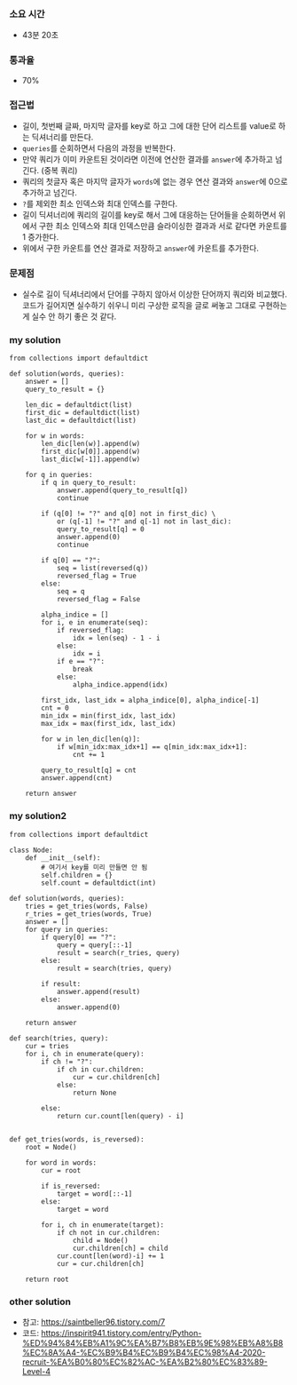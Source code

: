 ### 소요 시간
- 43분 20초

### 통과율
- 70%

### 접근법
- 길이, 첫번째 글짜, 마지막 글자를 key로 하고 그에 대한 단어 리스트를 value로 하는 딕셔너리를 만든다.
- `queries`를 순회하면서 다음의 과정을 반복한다.
- 만약 쿼리가 이미 카운트된 것이라면 이전에 연산한 결과를 `answer`에 추가하고 넘긴다. (중복 쿼리)
- 쿼리의 첫글자 혹은 마지막 글자가 `words`에 없는 경우 연산 결과와 `answer`에 0으로 추가하고 넘긴다.
- `?`를 제외한 최소 인덱스와 최대 인덱스를 구한다.
- 길이 딕셔너리에 쿼리의 길이를 key로 해서 그에 대응하는 단어들을 순회하면서 위에서 구한 최소 인덱스와 최대 인덱스만큼 슬라이싱한 결과과 서로 같다면 카운트를 1 증가한다.
- 위에서 구한 카운트를 연산 결과로 저장하고 `answer`에 카운트를 추가한다.

### 문제점
- 실수로 길이 딕셔너리에서 단어를 구하지 않아서 이상한 단어까지 쿼리와 비교했다. 코드가 길어지면 실수하기 쉬우니 미리 구상한 로직을 글로 써놓고 그대로 구현하는 게 실수 안 하기 좋은 것 같다.

### my solution
```
from collections import defaultdict

def solution(words, queries):
    answer = []
    query_to_result = {}
    
    len_dic = defaultdict(list)
    first_dic = defaultdict(list)
    last_dic = defaultdict(list)
    
    for w in words:
        len_dic[len(w)].append(w)
        first_dic[w[0]].append(w)
        last_dic[w[-1]].append(w)
    
    for q in queries:
        if q in query_to_result:
            answer.append(query_to_result[q])
            continue
        
        if (q[0] != "?" and q[0] not in first_dic) \
            or (q[-1] != "?" and q[-1] not in last_dic):
            query_to_result[q] = 0
            answer.append(0)
            continue
        
        if q[0] == "?":
            seq = list(reversed(q))
            reversed_flag = True
        else:
            seq = q
            reversed_flag = False
        
        alpha_indice = []
        for i, e in enumerate(seq):
            if reversed_flag:
                idx = len(seq) - 1 - i
            else:
                idx = i
            if e == "?":
                break
            else:
                alpha_indice.append(idx)
        
        first_idx, last_idx = alpha_indice[0], alpha_indice[-1]
        cnt = 0
        min_idx = min(first_idx, last_idx)
        max_idx = max(first_idx, last_idx)
        
        for w in len_dic[len(q)]:
            if w[min_idx:max_idx+1] == q[min_idx:max_idx+1]:
                cnt += 1
        
        query_to_result[q] = cnt
        answer.append(cnt)
        
    return answer
```

### my solution2
```
from collections import defaultdict

class Node:
    def __init__(self):
        # 여기서 key를 미리 만들면 안 됨
        self.children = {}
        self.count = defaultdict(int)
        
def solution(words, queries):
    tries = get_tries(words, False)
    r_tries = get_tries(words, True)
    answer = []
    for query in queries:
        if query[0] == "?":
            query = query[::-1]
            result = search(r_tries, query)
        else:
            result = search(tries, query)
        
        if result:
            answer.append(result)
        else:
            answer.append(0)
    
    return answer

def search(tries, query):
    cur = tries
    for i, ch in enumerate(query):
        if ch != "?":
            if ch in cur.children:
                cur = cur.children[ch]
            else:
                return None
        
        else:
            return cur.count[len(query) - i]
        
                
def get_tries(words, is_reversed):
    root = Node()
    
    for word in words:
        cur = root
        
        if is_reversed:
            target = word[::-1]
        else:
            target = word
            
        for i, ch in enumerate(target):
            if ch not in cur.children:
                child = Node()
                cur.children[ch] = child
            cur.count[len(word)-i] += 1
            cur = cur.children[ch]

    return root
```

### other solution
- 참고: https://saintbeller96.tistory.com/7
- 코드: https://inspirit941.tistory.com/entry/Python-%ED%94%84%EB%A1%9C%EA%B7%B8%EB%9E%98%EB%A8%B8%EC%8A%A4-%EC%B9%B4%EC%B9%B4%EC%98%A4-2020-recruit-%EA%B0%80%EC%82%AC-%EA%B2%80%EC%83%89-Level-4